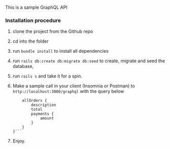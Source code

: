 This is a sample GraphQL API

### Installation procedure
1. clone the project from the Github repo

2. cd into the folder

3. run `bundle install` to install all dependencies

4. run `rails db:create db:migrate db:seed` to create, migrate and seed the database, 

5. run `rails s` and take it for a spin.

6. Make a sample call in your client (Insomnia or Postman) to `http://localhost:3000/graphql` with the query below
    ```query {
        allOrders {
            description
            total      
            payments {
                amount
            }
        }
    }```

7. Enjoy.